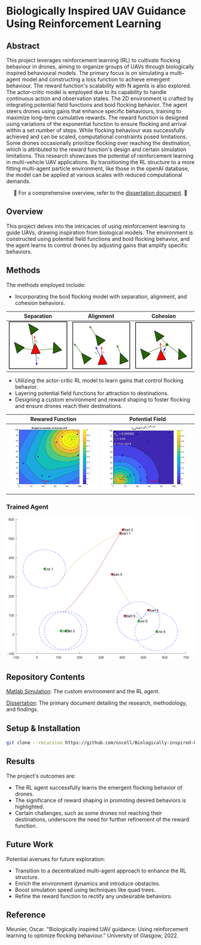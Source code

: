 # Biologically Inspired UAV Guidance Using Reinforcement Learning

## Abstract

This project leverages reinforcement learning (RL) to cultivate flocking behaviour in drones, aiming to organize groups of UAVs through biologically inspired behavioural models. The primary focus is on simulating a multi-agent model and constructing a loss function to achieve emergent behaviour. The reward function's scalability with N agents is also explored. The actor-critic model is employed due to its capability to handle continuous action and observation states. The 2D environment is crafted by integrating potential field functions and boid flocking behavior. The agent steers drones using gains that enhance specific behaviours, training to maximize long-term cumulative rewards. The reward function is designed using variations of the exponential function to ensure flocking and arrival within a set number of steps. While flocking behaviour was successfully achieved and can be scaled, computational constraints posed limitations. Some drones occasionally prioritize flocking over reaching the destination, which is attributed to the reward function's design and certain simulation limitations. This research showcases the potential of reinforcement learning in multi-vehicle UAV applications. By transitioning the RL structure to a more fitting multi-agent particle environment, like those in the openAI database, the model can be applied at various scales with reduced computational demands.

<div align="center">

:book: For a comprehensive overview, refer to the [dissertation document](https://github.com/oscell/Biologically-inspired-UAV/blob/main/assets/Documents/Biologically_inspired_UAV.pdf). :book:

</div>

## Overview

This project delves into the intricacies of using reinforcement learning to guide UAVs, drawing inspiration from biological models. The environment is constructed using potential field functions and boid flocking behavior, and the agent learns to control drones by adjusting gains that amplify specific behaviors.

## Methods

The methods employed include:


- Incorporating the boid flocking model with separation, alignment, and cohesion behaviors.


<div align="center">

| Separation | Alignment | Cohesion |
|:----------------:|:----------------:|:----------------:|
| <img src="assets/Images/Separation.png" width="200"> | <img src="assets/Images/Alingment.png" width="200"> | <img src="assets/Images/Cohesion.png" width="200"> |

</div>

- Utilizing the actor-critic RL model to learn gains that control flocking behavior.
- Layering potential field functions for attraction to destinations.
- Designing a custom environment and reward shaping to foster flocking and ensure drones reach their destinations.

<div align="center">

| Rewared Function | Potential Field  |
|:----------------:|:----------------:|
| <img src="assets\Images\RewardFunctionscaled9.jpg" width="300"> | <img src="assets/Images/EndByitself.jpg" width="300"> 

</div>

### Trained Agent

<img src="assets/Images/TrainedAgent.PNG" width="600">


## Repository Contents

[Matlab Simulation](https://github.com/oscell/Biologically-inspired-UAV/blob/main/MATLAB): The custom environment and the RL agent.

[Dissertation](https://github.com/oscell/Biologically-inspired-UAV/blob/main/assets/Documents/Biologically_inspired_UAV.pdf): The primary document detailing the research, methodology, and findings.
## Setup & Installation

```bash
git clone --recursive https://github.com/oscell/Biologically-inspired-UAV.git
```



## Results

The project's outcomes are:

- The RL agent successfully learns the emergent flocking behavior of drones.
- The significance of reward shaping in promoting desired behaviors is highlighted.
- Certain challenges, such as some drones not reaching their destinations, underscore the need for further refinement of the reward function.

## Future Work

Potential avenues for future exploration:

- Transition to a decentralized multi-agent approach to enhance the RL structure.
- Enrich the environment dynamics and introduce obstacles.
- Boost simulation speed using techniques like quad trees.
- Refine the reward function to rectify any undesirable behaviors.

## Reference

Meunier, Oscar. "Biologically inspired UAV guidance: Using reinforcement learning to optimize flocking behaviour." University of Glasgow, 2022.
